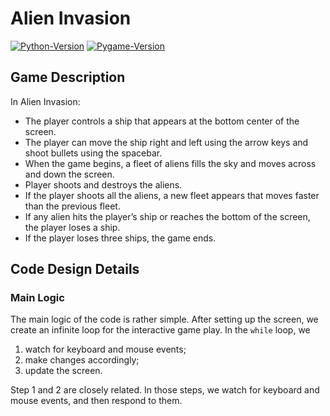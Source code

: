 # Alien Invasion

[![Python-Version](https://img.shields.io/badge/python-3.6.7-blue.svg)](https://docs.python.org/3.6/)
[![Pygame-Version](https://img.shields.io/badge/pygame-1.9.4-blue.svg)](https://www.pygame.org/wiki/GettingStarted)

## Game Description

In Alien Invasion:
* The player controls a ship that appears at the bottom center of the screen.
* The player can move the ship right and left using the arrow keys and shoot bullets using the spacebar.
* When the game begins, a fleet of aliens fills the sky and moves across and down the screen.
* Player shoots and destroys the aliens.
* If the player shoots all the aliens, a new fleet appears that moves faster than the previous fleet.
* If any alien hits the player’s ship or reaches the bottom of the screen, the player loses a ship.
* If the player loses three ships, the game ends.

## Code Design Details

### Main Logic

The main logic of the code is rather simple. After setting up the screen, we create an infinite loop for the interactive
game play. In the `while` loop, we

1. watch for keyboard and mouse events;
2. make changes accordingly;
3. update the screen.

Step 1 and 2 are closely related. In those steps, we watch for keyboard and mouse events, and then respond to them.